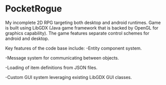 # PocketRogue
My incomplete 2D RPG targeting both desktop and android runtimes. Game is built using LibGDX (Java game framework that is backed by OpenGL for graphics capability). The game features separate control schemes for android and desktop.

Key features of the code base include:
-Entity component system.

-Message system for communicating between objects.

-Loading of item definitions from JSON files.

-Custom GUI system leveraging existing LibGDX GUI classes.

